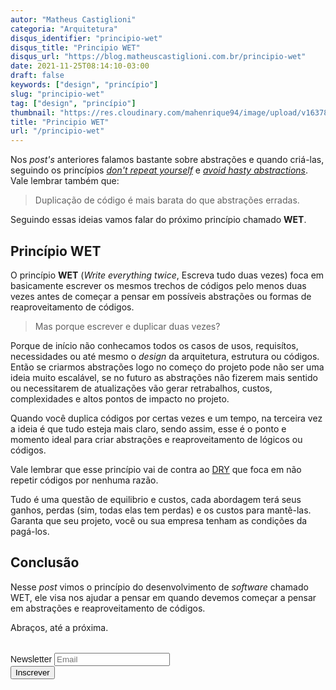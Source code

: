 ```yaml
---
autor: "Matheus Castiglioni"
categoria: "Arquitetura"
disqus_identifier: "principio-wet"
disqus_title: "Principio WET"
disqus_url: "https://blog.matheuscastiglioni.com.br/principio-wet"
date: 2021-11-25T08:14:10-03:00
draft: false
keywords: ["design", "princípio"]
slug: "principio-wet"
tag: ["design", "princípio"]
thumbnail: "https://res.cloudinary.com/mahenrique94/image/upload/v1637843815/close-up-hand-writing-notebook-top-view_1_aa5xbo.jpg"
title: "Principio WET"
url: "/principio-wet"
---
```


Nos _post's_ anteriores falamos bastante sobre abstrações e quando criá-las, seguindo os princípios [_don't repeat yourself_](https://blog.matheuscastiglioni.com.br/principio-dry/) e [_avoid hasty abstractions_](https://blog.matheuscastiglioni.com.br/principio-aha/). Vale lembrar também que:

> Duplicação de código é mais barata do que abstrações erradas.

Seguindo essas ideias vamos falar do próximo princípio chamado **WET**.

## Princípio WET

O princípio **WET** (_Write everything twice_, Escreva tudo duas vezes) foca em basicamente escrever os mesmos trechos de códigos pelo menos duas vezes antes de começar a pensar em possíveis abstrações ou formas de reaproveitamento de códigos.

> Mas porque escrever e duplicar duas vezes?

Porque de início não conhecamos todos os casos de usos, requisítos, necessidades ou até mesmo o _design_ da arquitetura, estrutura ou códigos. Então se criarmos abstrações logo no começo do projeto pode não ser uma ideia muito escalável, se no futuro as abstrações não fizerem mais sentido ou necessitarem de atualizações vão gerar retrabalhos, custos, complexidades e altos pontos de impacto no projeto.

Quando você duplica códigos por certas vezes e um tempo, na terceira vez a ideia é que tudo esteja mais claro, sendo assim, esse é o ponto e momento ideal para criar abstrações e reaproveitamento de lógicos ou códigos.

Vale lembrar que esse princípio vai de contra ao [DRY](https://blog.matheuscastiglioni.com.br/principio-dry/) que foca em não repetir códigos por nenhuma razão.

Tudo é uma questão de equilibrio e custos, cada abordagem terá seus ganhos, perdas (sim, todas elas tem perdas) e os custos para mantê-las. Garanta que seu projeto, você ou sua empresa tenham as condições da pagá-los.


## Conclusão

Nesse *post* vimos o princípio do desenvolvimento de _software_ chamado WET, ele visa nos ajudar a pensar em quando devemos começar a pensar em abstrações e reaproveitamento de códigos.

Abraços, até a próxima.

<!-- Begin Mailchimp Signup Form -->
<link href="//cdn-images.mailchimp.com/embedcode/horizontal-slim-10_7.css" rel="stylesheet" type="text/css">
<style type="text/css">
	#mc_embed_signup{clear:left; font:14px Helvetica,Arial,sans-serif; width:100%;margin-top: 2rem;}
</style>
<div id="mc_embed_signup">
<form action="https://matheuscastiglioni.us12.list-manage.com/subscribe/post?u=5a8a2e7202680f2d5098f12bc&amp;id=6ede898886" method="post" id="mc-embedded-subscribe-form" name="mc-embedded-subscribe-form" class="validate" target="_blank" novalidate>
    <div id="mc_embed_signup_scroll">
	<label for="mce-EMAIL">Newsletter</label>
	<input type="email" value="" name="EMAIL" class="email" id="mce-EMAIL" placeholder="Email" required>
    <div style="position: absolute; left: -5000px;" aria-hidden="true"><input type="text" name="b_5a8a2e7202680f2d5098f12bc_6ede898886" tabindex="-1" value=""></div>
    <div class="clear"><input type="submit" value="Inscrever" name="subscribe" id="mc-embedded-subscribe" class="button"></div></div>
</form>
</div>
<!--End mc_embed_signup-->
